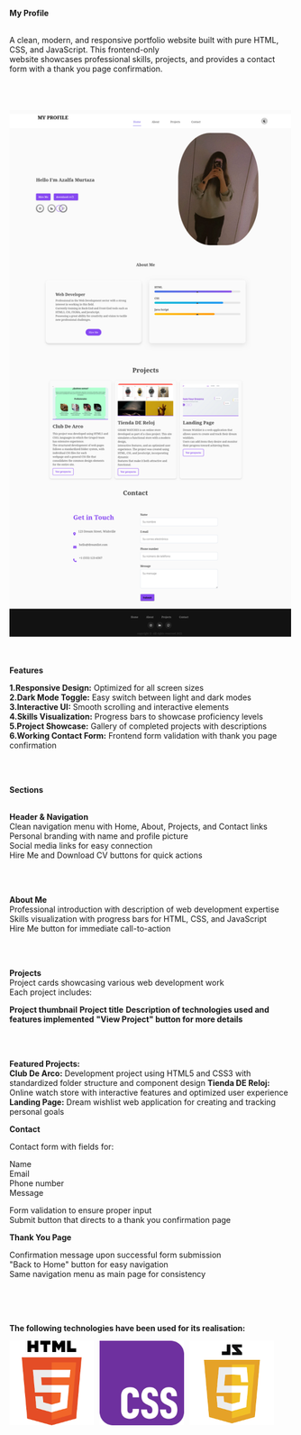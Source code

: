**My Profile**
<br>
<br>

A clean, modern, and responsive portfolio website built with pure HTML, CSS, and JavaScript. This frontend-only<br> website showcases professional skills, projects, and provides a contact form with a thank you page confirmation.


<br>
<br> 
<br>

<div style="align-items: center;">
  <img src="homepage.png" width="500px" />
</div>

<br>
<br>




**Features**

**1.Responsive Design:** Optimized for all screen sizes<br>
**2.Dark Mode Toggle:** Easy switch between light and dark modes<br> 
**3.Interactive UI:** Smooth scrolling and interactive elements<br>
**4.Skills Visualization:** Progress bars to showcase proficiency levels<br>
**5.Project Showcase:** Gallery of completed projects with descriptions<br>
**6.Working Contact Form:** Frontend form validation with thank you page confirmation

<br>
<br>

**Sections**
<br>
<br>

**Header & Navigation**
<br>
Clean navigation menu with Home, About, Projects, and Contact links<br>
Personal branding with name and profile picture<br>
Social media links for easy connection<br>
Hire Me and Download CV buttons for quick actions<br>


<br>
<br>

**About Me**
<br>
Professional introduction with description of web development expertise<br>
Skills visualization with progress bars for HTML, CSS, and JavaScript<br>
Hire Me button for immediate call-to-action<br>

<br>
<br>

**Projects**
<br>
Project cards showcasing various web development work<br>
Each project includes:
<br>

**Project thumbnail**
**Project title**
**Description of technologies used and features implemented**
**"View Project" button for more details**

<br>
<br>

**Featured Projects:**
<br>
**Club De Arco:** Development project using HTML5 and CSS3 with standardized folder structure and component design
**Tienda DE Reloj:** Online watch store with interactive features and optimized user experience
**Landing Page:** Dream wishlist web application for creating and tracking personal goals

**Contact**

Contact form with fields for:<br>

Name<br>
Email<br>
Phone number<br>
Message<br>


Form validation to ensure proper input<br>
Submit button that directs to a thank you confirmation page<br>

**Thank You Page**

Confirmation message upon successful form submission<br>
"Back to Home" button for easy navigation<br>
Same navigation menu as main page for consistency<br>

<br>
<br>
<br>

**The following technologies have been used for its realisation:**
<div style="display: flex; gap: 10px;">
 
  <img src="html5.png" alt="Html5" width="150"/>
  <img src="CSS3.png" alt="Css3" width="150"/>
  <img src="javascript.png" alt="Javascript" width="150"/>
  </div>